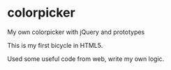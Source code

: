 colorpicker
===========

My own colorpicker with jQuery and prototypes

This is my first bicycle in HTML5.

Used some useful code from web, write my own logic.
